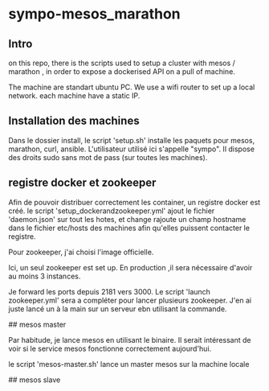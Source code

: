 # sympo-mesos_marathon
 ## Intro 
 
 on this repo, there is the scripts used to setup a cluster with mesos / marathon , in order to expose a dockerised API on a pull of machine.
 
 The machine are standart ubuntu PC. We use a wifi router to set up a local network. each machine have a static IP.
 
 ## Installation des machines
 
 Dans le dossier install, le script 'setup.sh' installe les paquets pour mesos, marathon, curl, ansible.
 L'utilisateur utilisé ici s'appelle "sympo". Il dispose des droits sudo sans mot de pass (sur toutes les machines).
 
 ## registre docker et zookeeper
 
 Afin de pouvoir distribuer correctement les container, un registre docker est créé. le script 'setup_dockerandzookeeper.yml' ajout le fichier 'daemon.json' sur tout les hotes, et change rajoute un champ hostname dans le fichier etc/hosts des machines afin qu'elles puissent contacter le registre.
 
 Pour zookeeper, j'ai choisi l'image officielle.
 
Ici, un seul zookeeper est set up. En production ,il sera nécessaire d'avoir au moins 3 instances.

Je forward les ports depuis 2181 vers 3000.
Le script 'launch zookeeper.yml' sera a compléter pour lancer plusieurs zookeeper. J'en ai juste lancé un à la main sur un serveur ebn utilisant la commande.

## mesos master

Par habitude, je lance mesos en utilisant le binaire. Il serait intéressant de voir si le service mesos fonctionne correctement aujourd'hui.

le script 'mesos-master.sh' lance un master mesos sur la machine locale

## mesos slave




